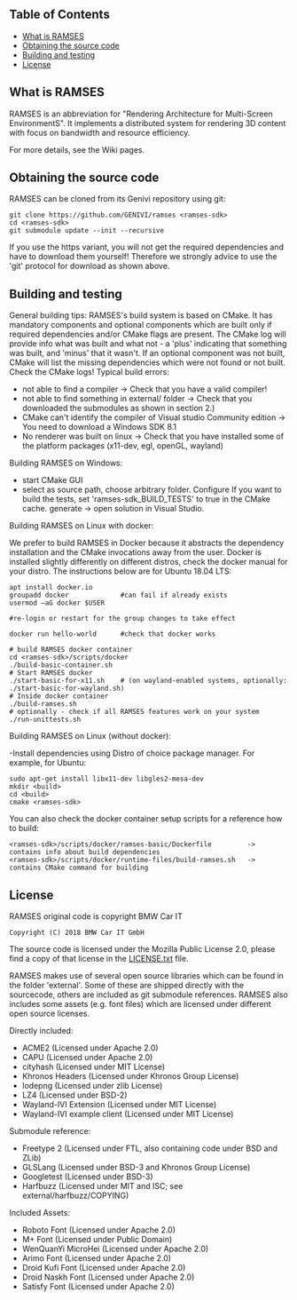 <!-- RAMSES -->

## Table of Contents
* [What is RAMSES](#what-is-ramses)
* [Obtaining the source code](#obtaining-the-source-code)
* [Building and testing](#building-and-testing)
* [License](#license)

## What is RAMSES
RAMSES is an abbreviation for "Rendering Architecture for Multi-Screen
EnvironmentS". It implements a distributed system for rendering 3D content
with focus on bandwidth and resource efficiency.

For more details, see the Wiki pages.

## Obtaining the source code
RAMSES can be cloned from its Genivi repository using git:

```
git clone https://github.com/GENIVI/ramses <ramses-sdk>
cd <ramses-sdk>
git submodule update --init --recursive
```

If you use the https variant, you will not get the required dependencies
and have to download them yourself! Therefore we strongly advice to use the
'git' protocol for download as shown above.

## Building and testing
General building tips: RAMSES's build system is based on CMake. It has
mandatory components and optional components which are built only if
required dependencies and/or CMake flags are present. The CMake log will
provide info what was built and what not - a 'plus' indicating that something
was built, and 'minus' that it wasn't. If an optional component was not built,
CMake will list the missing dependencies which were not found or not built.
Check the CMake logs! Typical build errors:
- not able to find a compiler -> Check that you have a valid compiler!
- not able to find something in external/ folder -> Check that you downloaded the submodules as shown in section 2.)
- CMake can't identify the compiler of Visual studio Community edition -> You need to download a Windows SDK 8.1
- No renderer was built on linux -> Check that you have installed some of the platform packages (x11-dev, egl, openGL, wayland)

Building RAMSES on Windows:
- start CMake GUI
- select <ramses-sdk> as source path, choose arbitrary <build> folder.
Configure
If you want to build the tests, set 'ramses-sdk_BUILD_TESTS' to true in the CMake cache.
generate -> open solution in Visual Studio.

Building RAMSES on Linux with docker:

We prefer to build RAMSES in Docker because it abstracts the dependency installation
and the CMake invocations away from the user. Docker is installed slightly differently
on different distros, check the docker manual for your distro. The instructions below
are for Ubuntu 18.04 LTS:

```
apt install docker.io
groupadd docker             #can fail if already exists
usermod –aG docker $USER

#re-login or restart for the group changes to take effect

docker run hello-world      #check that docker works

# build RAMSES docker container
cd <ramses-sdk>/scripts/docker
./build-basic-container.sh
# Start RAMSES docker
./start-basic-for-x11.sh    # (on wayland-enabled systems, optionally: ./start-basic-for-wayland.sh)
# Inside docker container
./build-ramses.sh
# optionally - check if all RAMSES features work on your system
./run-unittests.sh
```

Building RAMSES on Linux (without docker):

-Install dependencies using Distro of choice package manager. For example, for Ubuntu:
```
sudo apt-get install libx11-dev libgles2-mesa-dev
mkdir <build>
cd <build>
cmake <ramses-sdk>
```

You can also check the docker container setup scripts for a reference how to build:
```
<ramses-sdk>/scripts/docker/ramses-basic/Dockerfile         -> contains info about build dependencies
<ramses-sdk>/scripts/docker/runtime-files/build-ramses.sh   -> contains CMake command for building
```

## License
RAMSES original code is copyright BMW Car IT

```Copyright (C) 2018 BMW Car IT GmbH```

The source code is licensed under the Mozilla Public License 2.0, please find a
copy of that license in the [LICENSE.txt](https://github.com/GENIVI/ramses/blob/master/LICENSE.txt) file.

RAMSES makes use of several open source libraries which can be found in the folder 'external'.
Some of these are shipped directly with the sourcecode, others are included as git submodule references.
RAMSES also includes some assets (e.g. font files) which are licensed under different open source licenses.

Directly included:
- ACME2 (Licensed under Apache 2.0)
- CAPU (Licensed under Apache 2.0)
- cityhash (Licensed under MIT License)
- Khronos Headers (Licensed under Khronos Group License)
- lodepng (Licensed under zlib License)
- LZ4 (Licensed under BSD-2)
- Wayland-IVI Extension (Licensed under MIT License)
- Wayland-IVI example client (Licensed under MIT License)

Submodule reference:
- Freetype 2 (Licensed under FTL, also containing code under BSD and ZLib)
- GLSLang (Licensed under BSD-3 and Khronos Group License)
- Googletest (Licensed under BSD-3)
- Harfbuzz (Licensed under MIT and ISC; see external/harfbuzz/COPYING)

Included Assets:
- Roboto Font (Licensed under Apache 2.0)
- M+ Font (Licensed under Public Domain)
- WenQuanYi MicroHei (Licensed under Apache 2.0)
- Arimo Font (Licensed under Apache 2.0)
- Droid Kufi Font (Licensed under Apache 2.0)
- Droid Naskh Font (Licensed under Apache 2.0)
- Satisfy Font (Licensed under Apache 2.0)
